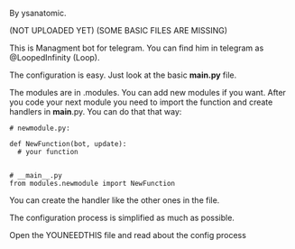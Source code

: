 
By ysanatomic.

(NOT UPLOADED YET) (SOME BASIC FILES ARE MISSING)

This is Managment bot for telegram. You can find him in telegram as @LoopedInfinity (Loop).

The configuration is easy. Just look at the basic __main.py__ file.

The modules are in .modules. You can add new modules if you want. After you code your next module you need to import the function and create handlers in __main__.py. You can do that that way:

```
# newmodule.py:

def NewFunction(bot, update):
  # your function
  
```

```
# __main__.py
from modules.newmodule import NewFunction
```

You can create the handler like the other ones in the file.
 
 
The configuration process is simplified as much as possible.

Open the YOUNEEDTHIS file and read about the config process
